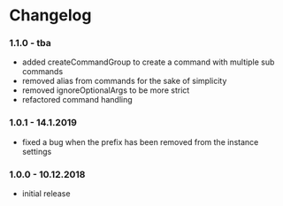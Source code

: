 # Changelog
### 1.1.0 - tba
* added createCommandGroup to create a command with multiple sub commands
* removed alias from commands for the sake of simplicity
* removed ignoreOptionalArgs to be more strict
* refactored command handling

### 1.0.1 - 14.1.2019
* fixed a bug when the prefix has been removed from the instance settings

### 1.0.0 - 10.12.2018
* initial release